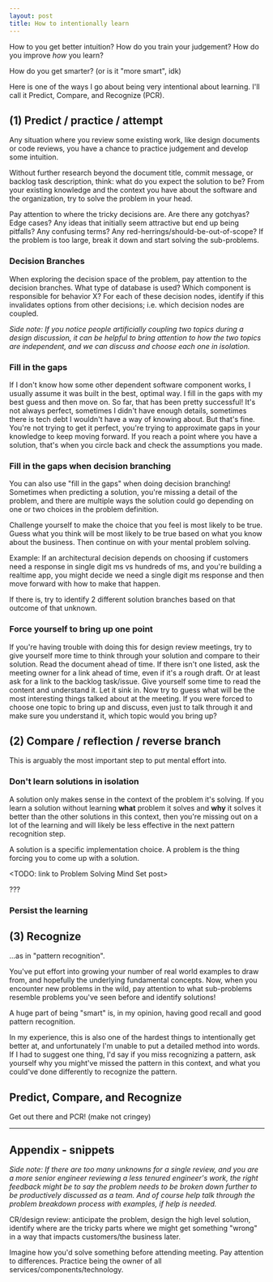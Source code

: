 ```yaml
---
layout: post
title: How to intentionally learn
---
```


How to you get better intuition? How do you train your judgement? How do you improve _how_ you learn?

How do you get smarter? (or is it "more smart", idk)

Here is one of the ways I go about being very intentional about learning. I'll call it Predict, Compare, and Recognize (PCR).

## (1) Predict / practice / attempt

Any situation where you review some existing work, like design documents or code reviews, you have a chance to practice judgement and develop some intuition.

Without further research beyond the document title, commit message, or backlog task description, think: what do you expect the solution to be? From your existing knowledge and the context you have about the software and the organization, try to solve the problem in your head.

Pay attention to where the tricky decisions are. Are there any gotchyas? Edge cases? Any ideas that initially seem attractive but end up being pitfalls? Any confusing terms? Any red-herrings/should-be-out-of-scope? If the problem is too large, break it down and start solving the sub-problems.

### Decision Branches

When exploring the decision space of the problem, pay attention to the decision branches. What type of database is used? Which component is responsible for behavior X? For each of these decision nodes, identify if this invalidates options from other decisions; i.e. which decision nodes are coupled.

_Side note: If you notice people artificially coupling two topics during a design discussion, it can be helpful to bring attention to how the two topics are independent, and we can discuss and choose each one in isolation._

### Fill in the gaps

If I don't know how some other dependent software component works, I usually assume it was built in the best, optimal way. I fill in the gaps with my best guess and then move on. So far, that has been pretty successful! It's not always perfect, sometimes I didn't have enough details, sometimes there is tech debt I wouldn't have a way of knowing about. But that's fine. You're not trying to get it perfect, you're trying to approximate gaps in your knowledge to keep moving forward. If you reach a point where you have a solution, that's when you circle back and check the assumptions you made.

### Fill in the gaps when decision branching

You can also use "fill in the gaps" when doing decision branching! Sometimes when predicting a solution, you're missing a detail of the problem, and there are multiple ways the solution could go depending on one or two choices in the problem definition.

Challenge yourself to make the choice that you feel is most likely to be true. Guess what you think will be most likely to be true based on what you know about the business. Then continue on with your mental problem solving.

Example: If an architectural decision depends on choosing if customers need a response in single digit ms vs hundreds of ms, and you're building a realtime app, you might decide we need a single digit ms response and then move forward with how to make that happen.

If there is, try to identify 2 different solution branches based on that outcome of that unknown.


### Force yourself to bring up one point

If you're having trouble with doing this for design review meetings, try to give yourself more time to think through your solution and compare to their solution. Read the document ahead of time. If there isn't one listed, ask the meeting owner for a link ahead of time, even if it's a rough draft. Or at least ask for a link to the backlog task/issue. Give yourself some time to read the content and understand it. Let it sink in. Now try to guess what will be the most interesting things talked about at the meeting. If you were forced to choose one topic to bring up and discuss, even just to talk through it and make sure you understand it, which topic would you bring up?

## (2) Compare / reflection / reverse branch

This is arguably the most important step to put mental effort into.



### Don't learn solutions in isolation

A solution only makes sense in the context of the problem it's solving. If you learn a solution without learning **what** problem it solves and **why** it solves it better than the other solutions in this context, then you're missing out on a lot of the learning and will likely be less effective in the next pattern recognition step.

A solution is a specific implementation choice. A problem is the thing forcing you to come up with a solution.

<TODO: link to Problem Solving Mind Set post>

???

### Persist the learning

## (3) Recognize

...as in "pattern recognition".

You've put effort into growing your number of real world examples to draw from, and hopefully the underlying fundamental concepts. Now, when you encounter new problems in the wild, pay attention to what sub-problems resemble problems you've seen before and identify solutions!

A huge part of being "smart" is, in my opinion, having good recall and good pattern recognition.

In my experience, this is also one of the hardest things to intentionally get better at, and unfortunately I'm unable to put a detailed method into words. If I had to suggest one thing, I'd say if you miss recognizing a pattern, ask yourself why you might've missed the pattern in this context, and what you could've done differently to recognize the pattern.

## Predict, Compare, and Recognize

Get out there and PCR! (make not cringey)

------

## Appendix - snippets

_Side note: If there are too many unknowns for a single review, and you are a more senior engineer reviewing a less tenured engineer's work, the right feedback might be to say the problem needs to be broken down further to be productively discussed as a team. And of course help talk through the problem breakdown process with examples, if help is needed._

CR/design review: anticipate the problem, design the high level solution, identify
where are the tricky parts where we might get something "wrong" in a way that impacts
customers/the business later.

Imagine how you'd solve something before attending meeting. Pay attention to differences.
Practice being the owner of all services/components/technology.
